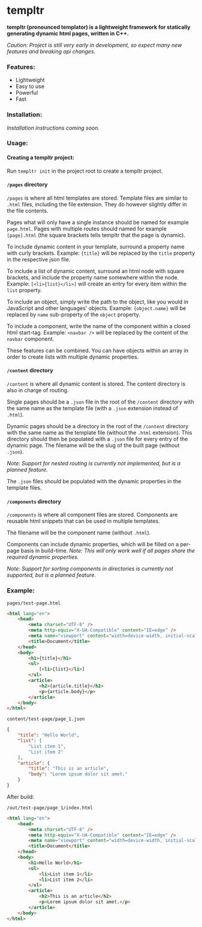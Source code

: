 # templtr
**templtr (pronounced templator) is a lightweight framework for statically generating dynamic html pages, written in C++.**

*Caution: Project is still very early in development, so expect many new features and breaking api changes.*

### Features:
* Lightweight
* Easy to use
* Powerful
* Fast

### Installation:
*Installation instructions coming soon.*

### Usage:
#### Creating a templtr project:
Run `templtr init` in the project root to create a templtr project.

#### `/pages` directory
`/pages` is where all html templates are stored. Template files are similar to `.html` files, including the file extension. They do however slightly differ in the file contents.

Pages what will only have a single instance should be named for example `page.html`. Pages with multiple routes should named for example `[page].html` (the square brackets tells templtr that the page is dynamic).

To include dynamic content in your template, surround a property name with curly brackets.
Example:
`{title}` will be replaced by the `title` property in the respective json file.

To include a list of dynamic content, surround an html node with square brackets, and include the property name somewhere within the node.
Example:
`[<li>{list}</li>]` will create an entry for every item within the `list` property.

To include an object, simply write the path to the object, like you would in JavaScript and other languages' objects.
Example:
`{object.name}` will be replaced by `name` sub-property of the `object` property.

To include a component, write the name of the component within a closed html start-tag.
Example:
`<navbar />` will be replaced by the content of the `navbar` component.

These features can be combined. You can have objects within an array in order to create lists with multiple dynamic properties.

#### `/content` directory
`/content` is where all dynamic content is stored. The content directory is also in charge of routing.

Single pages should be a `.json` file in the root of the `/content` directory with the same name as the template file (with a `.json` extension instead of `.html`).

Dynamic pages should be a directory in the root of the `/content` directory with the same name as the template file (without the `.html` extension). This directory should then be populated with a `.json` file for every entry of the dynamic page. The filename will be the slug of the built page (without `.json`).

*Note: Support for nested routing is currently not implemented, but is a planned feature.*

The `.json` files should be populated with the dynamic properties in the template files.

#### `/components` directory
`/components` is where all component files are stored. Components are reusable html snippets that can be used in multiple templates.

The filename will be the component name (without `.html`).

Components can include dynamic properties, which will be filled on a per-page basis in build-time.
*Note: This will only work well if all pages share the required dynamic properties.*

*Note: Support for sorting components in directories is currently not supported, but is a planned feature.*

### Example:
`pages/test-page.html`
```html
<html lang="en">
	<head>
		<meta charset="UTF-8" />
		<meta http-equiv="X-UA-Compatible" content="IE=edge" />
		<meta name="viewport" content="width=device-width, initial-scale=1.0" />
		<title>Document</title>
	</head>
	<body>
		<h1>{title}</h1>
		<ul>
			[<li>{list}</li>]
		</ul>
		<article>
			<h2>{article.title}</h2>
			<p>{article.body}</p>
		</article>
	</body>
</html>
```

`content/test-page/page_1.json`
```json
{
	"title": "Hello World",
	"list": [
		"List item 1",
		"List item 2"
	],
	"article": {
		"title": "This is an article",
		"body": "Lorem ipsum dolor sit amet."
	}
}
```

After build:

`/out/test-page/page_1/index.html`
```html
<html lang="en">
	<head>
		<meta charset="UTF-8" />
		<meta http-equiv="X-UA-Compatible" content="IE=edge" />
		<meta name="viewport" content="width=device-width, initial-scale=1.0" />
		<title>Document</title>
	</head>
	<body>
		<h1>Hello World</h1>
		<ul>
			<li>List item 1</li>
			<li>List item 2</li>
		</ul>
		<article>
			<h2>This is an article</h2>
			<p>Lorem ipsum dolor sit amet.</p>
		</article>
	</body>
</html>
```
